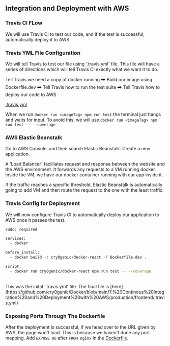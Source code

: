 ## Integration and Deployment with AWS

### Travis CI FLow
We will use Travis CI to test our code, and if the test is successful, automatically deploy it to AWS

### Travis YML File Configuration
We will tell Travis to test our file using '.travis.yml' file. This file will have a series of directions which will tell Travis CI exactly what we want it to do. <br/>

Tell Travis we need a copy of docker running 🠲 Build our image using Dockerfile.dev 🠲 Tell Travis how to run the test suite 🠲 Tell Travis how to deploy our code to AWS <br/>

[.travis.yml](https://github.com/cry0genic/Docker/blob/main/7.%20Continous%20Integration%20and%20Deployment%20with%20AWS/production/frontend/.travis.yml) <br/>

When we run ```docker run <imageTag> npm run test``` the terminal just hangs and waits for input. To avoid this, we will use ```docker run <imageTag> npm run test -- --coverage``` <br/>

### AWS Elastic Beanstalk
Go to AWS Console, and then search Elastic Beanstalk. Create a new application.<br/>

A 'Load Balancer' facililates request and response between the website and the AWS environment. It forwards any requests to a VM running docker. Inside the VM, we have our docker container running with our app inside it.<br/>

If the traffic reaches a specific threshold, Elastic Beanstalk is automatically going to add VM and then route the request to the one with the least traffic.

### Travis Config for Deployment
We will now configure Travis CI to automatically deploy our application to AWS once it passes the test.<br/>

```bash
sudo: required

services:
  - docker

before_install:
  - docker build -t cry0genic/docker-react -f Dockerfile.dev .

script:
  - docker run cry0genic/docker-react npm run test -- --coverage
```

<br/>
This was the inital '.travis.yml' file. The final file is [here](https://github.com/cry0genic/Docker/blob/main/7.%20Continous%20Integration%20and%20Deployment%20with%20AWS/production/frontend/.travis.yml)

### Exposing Ports Through The Dockerfile
After the deployment is successful, if we head over to the URL given by AWS, the page won't load. This is because we haven't done any port mapping. Add ```EXPOSE 80``` after ```FROM nginx``` in the [Dockerfile](https://github.com/cry0genic/Docker/blob/main/7.%20Continous%20Integration%20and%20Deployment%20with%20AWS/production/frontend/Dockerfile).

